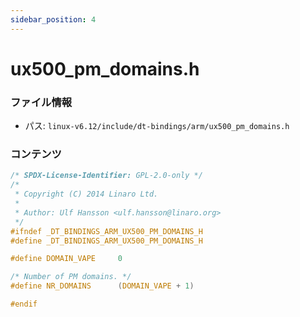 ```yaml
---
sidebar_position: 4
---
```

# ux500_pm_domains.h

### ファイル情報

- パス: `linux-v6.12/include/dt-bindings/arm/ux500_pm_domains.h`

### コンテンツ

```h
/* SPDX-License-Identifier: GPL-2.0-only */
/*
 * Copyright (C) 2014 Linaro Ltd.
 *
 * Author: Ulf Hansson <ulf.hansson@linaro.org>
 */
#ifndef _DT_BINDINGS_ARM_UX500_PM_DOMAINS_H
#define _DT_BINDINGS_ARM_UX500_PM_DOMAINS_H

#define DOMAIN_VAPE		0

/* Number of PM domains. */
#define NR_DOMAINS		(DOMAIN_VAPE + 1)

#endif

```
